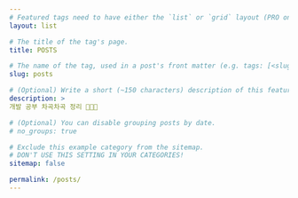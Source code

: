 ```yaml
---
# Featured tags need to have either the `list` or `grid` layout (PRO only).
layout: list

# The title of the tag's page.
title: POSTS

# The name of the tag, used in a post's front matter (e.g. tags: [<slug>]).
slug: posts

# (Optional) Write a short (~150 characters) description of this featured tag.
description: >
개발 공부 차곡차곡 정리 👩🏻‍💻

# (Optional) You can disable grouping posts by date.
# no_groups: true

# Exclude this example category from the sitemap.
# DON'T USE THIS SETTING IN YOUR CATEGORIES!
sitemap: false

permalink: /posts/
---
```

